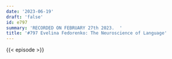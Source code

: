 ```yaml
---
date: '2023-06-19'
draft: 'false'
id: e797
summary: 'RECORDED ON FEBRUARY 27th 2023.  '
title: '#797 Evelina Fedorenko: The Neuroscience of Language'
---
```

{{< episode >}}
